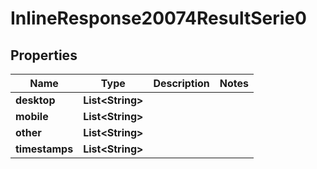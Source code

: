 # InlineResponse20074ResultSerie0

## Properties
Name | Type | Description | Notes
------------ | ------------- | ------------- | -------------
**desktop** | **List&lt;String&gt;** |  | 
**mobile** | **List&lt;String&gt;** |  | 
**other** | **List&lt;String&gt;** |  | 
**timestamps** | **List&lt;String&gt;** |  | 
